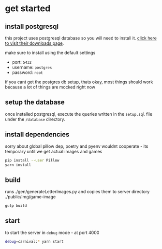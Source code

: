 # get started

## install postgresql

this project uses postgresql database so you will need to install it. [click here to visit their downloads page](https://www.postgresql.org/download/).

make sure to install using the default settings

- port: `5432`
- username: `postgres`
- password: `root`

if you cant get the postgres db setup, thats okay, most things should work because a lot of things are mocked right now

## setup the database

once installed postgresql, execute the queries written in the `setup.sql` file under the `/database` directory.

## install dependencies

sorry about global pillow dep, poetry and pyenv wouldnt cooperate - its temporary until we get actual images and games

```sh
pip install --user Pillow
yarn install
```

## build

runs ./gen/generateLetterImages.py and copies them to server directory ./public/img/game-image

```sh
gulp build
```

## start

to start the server in `debug` mode - at port 4000

```sh
debug=carnival:* yarn start
```
